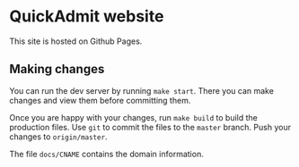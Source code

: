 # QuickAdmit website

This site is hosted on Github Pages.

## Making changes

You can run the dev server by running `make start`. There you can make
changes and view them before committing them.

Once you are happy with your changes, run `make build` to build the
production files. Use `git` to commit the files to the `master`
branch. Push your changes to `origin/master`.

The file `docs/CNAME` contains the domain information.
